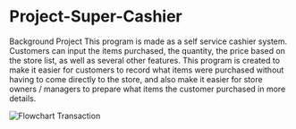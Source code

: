 # Project-Super-Cashier

Background Project
This program is made as a self service cashier system. Customers can input the items purchased, the quantity, the price based on the store list, as well as several other features. This program is created to make it easier for customers to record what items were purchased without having to come directly to the store, and also make it easier for store owners / managers to prepare what items the customer purchased in more details.   


![Flowchart Transaction](https://user-images.githubusercontent.com/128911434/231216024-cbea8391-551c-482c-9347-0d4da667b01a.png)
